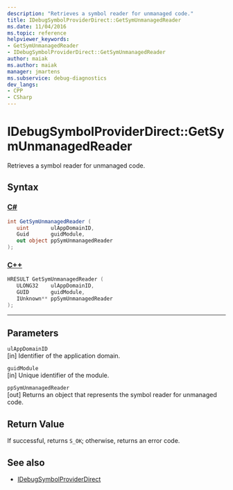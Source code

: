 ```yaml
---
description: "Retrieves a symbol reader for unmanaged code."
title: IDebugSymbolProviderDirect::GetSymUnmanagedReader
ms.date: 11/04/2016
ms.topic: reference
helpviewer_keywords:
- GetSymUnmanagedReader
- IDebugSymbolProviderDirect::GetSymUnmanagedReader
author: maiak
ms.author: maiak
manager: jmartens
ms.subservice: debug-diagnostics
dev_langs:
- CPP
- CSharp
---
```

# IDebugSymbolProviderDirect::GetSymUnmanagedReader

Retrieves a symbol reader for unmanaged code.

## Syntax

### [C#](#tab/csharp)
```csharp
int GetSymUnmanagedReader (
   uint       ulAppDomainID,
   Guid       guidModule,
   out object ppSymUnmanagedReader
);
```
### [C++](#tab/cpp)
```cpp
HRESULT GetSymUnmanagedReader (
   ULONG32    ulAppDomainID,
   GUID       guidModule,
   IUnknown** ppSymUnmanagedReader
);
```
---

## Parameters
`ulAppDomainID`\
[in] Identifier of the application domain.

`guidModule`\
[in] Unique identifier of the module.

`ppSymUnmanagedReader`\
[out] Returns an object that represents the symbol reader for unmanaged code.

## Return Value
 If successful, returns `S_OK`; otherwise, returns an error code.

## See also
- [IDebugSymbolProviderDirect](../../../extensibility/debugger/reference/idebugsymbolproviderdirect.md)
